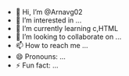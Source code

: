 - 👋 Hi, I’m @Arnavg02
- 👀 I’m interested in ...
- 🌱 I’m currently learning c,HTML
- 💞️ I’m looking to collaborate on ...
- 📫 How to reach me ...
- 😄 Pronouns: ...
- ⚡ Fun fact: ...

<!---
Arnavg02/Arnavg02 is a ✨ special ✨ repository because its `README.md` (this file) appears on your GitHub profile.
You can click the Preview link to take a look at your changes.
--->
